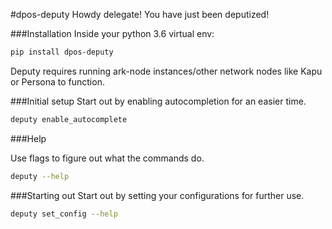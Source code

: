 #dpos-deputy
Howdy delegate! You have just been deputized!

###Installation
Inside your python 3.6 virtual env:

```bash
pip install dpos-deputy
```

Deputy requires running ark-node instances/other network nodes like Kapu or Persona to function.

###Initial setup
Start out by enabling autocompletion for an easier time.

```bash
deputy enable_autocomplete
```

###Help

Use flags to figure out what the commands do.

```bash
deputy --help
```

###Starting out
Start out by setting your configurations for further use.

```bash
deputy set_config --help
```

